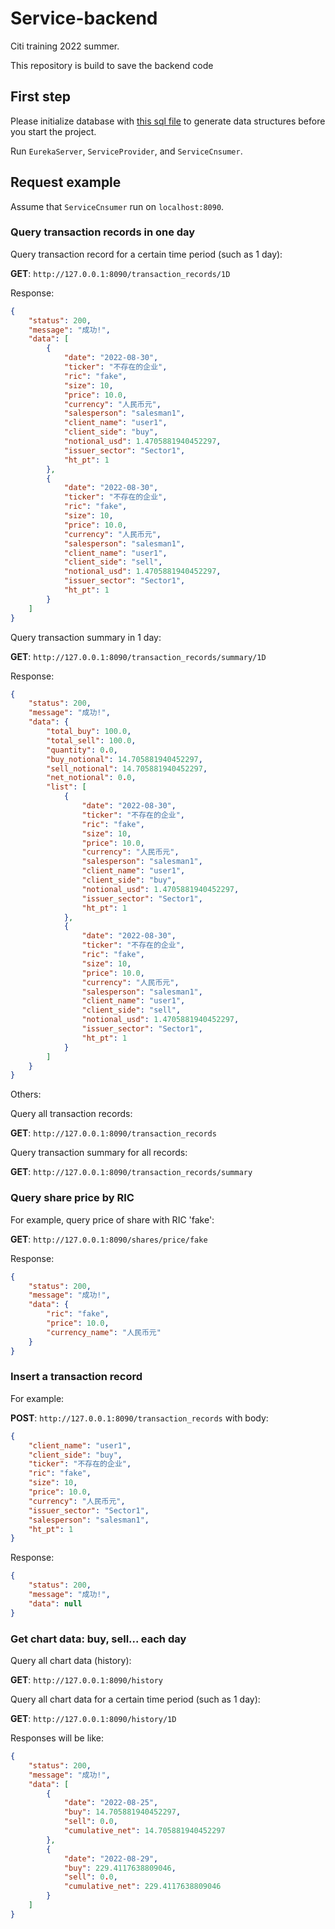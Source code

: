 # Service-backend
Citi training 2022 summer.

This repository is build to save the backend code

## First step

Please initialize database with [this sql file](./ServiceProvider/src/main/resources/sql/citi.sql) to generate data structures before you start the project.

Run `EurekaServer`, `ServiceProvider`, and `ServiceCnsumer`.

## Request example

Assume that `ServiceCnsumer` run on `localhost:8090`.

### Query transaction records in one day

Query transaction record for a certain time period (such as 1 day):

**GET**: `http://127.0.0.1:8090/transaction_records/1D`

Response:

```json
{
    "status": 200,
    "message": "成功!",
    "data": [
        {
            "date": "2022-08-30",
            "ticker": "不存在的企业",
            "ric": "fake",
            "size": 10,
            "price": 10.0,
            "currency": "人民币元",
            "salesperson": "salesman1",
            "client_name": "user1",
            "client_side": "buy",
            "notional_usd": 1.4705881940452297,
            "issuer_sector": "Sector1",
            "ht_pt": 1
        },
        {
            "date": "2022-08-30",
            "ticker": "不存在的企业",
            "ric": "fake",
            "size": 10,
            "price": 10.0,
            "currency": "人民币元",
            "salesperson": "salesman1",
            "client_name": "user1",
            "client_side": "sell",
            "notional_usd": 1.4705881940452297,
            "issuer_sector": "Sector1",
            "ht_pt": 1
        }
    ]
}
```

Query transaction summary in 1 day:

**GET**: `http://127.0.0.1:8090/transaction_records/summary/1D`

Response:

```json
{
    "status": 200,
    "message": "成功!",
    "data": {
        "total_buy": 100.0,
        "total_sell": 100.0,
        "quantity": 0.0,
        "buy_notional": 14.705881940452297,
        "sell_notional": 14.705881940452297,
        "net_notional": 0.0,
        "list": [
            {
                "date": "2022-08-30",
                "ticker": "不存在的企业",
                "ric": "fake",
                "size": 10,
                "price": 10.0,
                "currency": "人民币元",
                "salesperson": "salesman1",
                "client_name": "user1",
                "client_side": "buy",
                "notional_usd": 1.4705881940452297,
                "issuer_sector": "Sector1",
                "ht_pt": 1
            },
            {
                "date": "2022-08-30",
                "ticker": "不存在的企业",
                "ric": "fake",
                "size": 10,
                "price": 10.0,
                "currency": "人民币元",
                "salesperson": "salesman1",
                "client_name": "user1",
                "client_side": "sell",
                "notional_usd": 1.4705881940452297,
                "issuer_sector": "Sector1",
                "ht_pt": 1
            }
        ]
    }
}
```

Others:

Query all transaction records:

**GET**: `http://127.0.0.1:8090/transaction_records`

Query transaction summary for all records:

**GET**: `http://127.0.0.1:8090/transaction_records/summary`

### Query share price by RIC

For example, query price of share with RIC 'fake':

**GET**: `http://127.0.0.1:8090/shares/price/fake`

Response:

```json
{
    "status": 200,
    "message": "成功!",
    "data": {
        "ric": "fake",
        "price": 10.0,
        "currency_name": "人民币元"
    }
}
```

### Insert a transaction record

For example:

**POST**: `http://127.0.0.1:8090/transaction_records` with body:

```json
{
    "client_name": "user1",
    "client_side": "buy",
    "ticker": "不存在的企业",
    "ric": "fake",
    "size": 10,
    "price": 10.0,
    "currency": "人民币元",
    "issuer_sector": "Sector1",
    "salesperson": "salesman1",
    "ht_pt": 1
}
```

Response:

```json
{
    "status": 200,
    "message": "成功!",
    "data": null
}
```

### Get chart data: buy, sell... each day

Query all chart data (history):

**GET**: `http://127.0.0.1:8090/history`

Query all chart data for a certain time period (such as 1 day):

**GET**: `http://127.0.0.1:8090/history/1D`

Responses will be like:

```json
{
    "status": 200,
    "message": "成功!",
    "data": [
        {
            "date": "2022-08-25",
            "buy": 14.705881940452297,
            "sell": 0.0,
            "cumulative_net": 14.705881940452297
        },
        {
            "date": "2022-08-29",
            "buy": 229.4117638809046,
            "sell": 0.0,
            "cumulative_net": 229.4117638809046
        }
    ]
}
```
